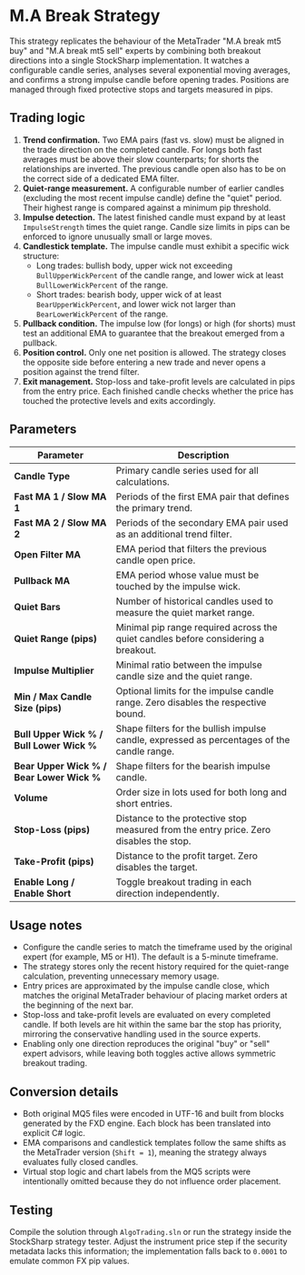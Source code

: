 # M.A Break Strategy

This strategy replicates the behaviour of the MetaTrader "M.A break mt5 buy" and "M.A break mt5 sell" experts by combining both breakout directions into a single StockSharp implementation. It watches a configurable candle series, analyses several exponential moving averages, and confirms a strong impulse candle before opening trades. Positions are managed through fixed protective stops and targets measured in pips.

## Trading logic

1. **Trend confirmation.** Two EMA pairs (fast vs. slow) must be aligned in the trade direction on the completed candle. For longs both fast averages must be above their slow counterparts; for shorts the relationships are inverted. The previous candle open also has to be on the correct side of a dedicated EMA filter.
2. **Quiet-range measurement.** A configurable number of earlier candles (excluding the most recent impulse candle) define the "quiet" period. Their highest range is compared against a minimum pip threshold.
3. **Impulse detection.** The latest finished candle must expand by at least `ImpulseStrength` times the quiet range. Candle size limits in pips can be enforced to ignore unusually small or large moves.
4. **Candlestick template.** The impulse candle must exhibit a specific wick structure:
   - Long trades: bullish body, upper wick not exceeding `BullUpperWickPercent` of the candle range, and lower wick at least `BullLowerWickPercent` of the range.
   - Short trades: bearish body, upper wick of at least `BearUpperWickPercent`, and lower wick not larger than `BearLowerWickPercent` of the range.
5. **Pullback condition.** The impulse low (for longs) or high (for shorts) must test an additional EMA to guarantee that the breakout emerged from a pullback.
6. **Position control.** Only one net position is allowed. The strategy closes the opposite side before entering a new trade and never opens a position against the trend filter.
7. **Exit management.** Stop-loss and take-profit levels are calculated in pips from the entry price. Each finished candle checks whether the price has touched the protective levels and exits accordingly.

## Parameters

| Parameter | Description |
|-----------|-------------|
| **Candle Type** | Primary candle series used for all calculations. |
| **Fast MA 1 / Slow MA 1** | Periods of the first EMA pair that defines the primary trend. |
| **Fast MA 2 / Slow MA 2** | Periods of the secondary EMA pair used as an additional trend filter. |
| **Open Filter MA** | EMA period that filters the previous candle open price. |
| **Pullback MA** | EMA period whose value must be touched by the impulse wick. |
| **Quiet Bars** | Number of historical candles used to measure the quiet market range. |
| **Quiet Range (pips)** | Minimal pip range required across the quiet candles before considering a breakout. |
| **Impulse Multiplier** | Minimal ratio between the impulse candle size and the quiet range. |
| **Min / Max Candle Size (pips)** | Optional limits for the impulse candle range. Zero disables the respective bound. |
| **Bull Upper Wick % / Bull Lower Wick %** | Shape filters for the bullish impulse candle, expressed as percentages of the candle range. |
| **Bear Upper Wick % / Bear Lower Wick %** | Shape filters for the bearish impulse candle. |
| **Volume** | Order size in lots used for both long and short entries. |
| **Stop-Loss (pips)** | Distance to the protective stop measured from the entry price. Zero disables the stop. |
| **Take-Profit (pips)** | Distance to the profit target. Zero disables the target. |
| **Enable Long / Enable Short** | Toggle breakout trading in each direction independently. |

## Usage notes

- Configure the candle series to match the timeframe used by the original expert (for example, M5 or H1). The default is a 5-minute timeframe.
- The strategy stores only the recent history required for the quiet-range calculation, preventing unnecessary memory usage.
- Entry prices are approximated by the impulse candle close, which matches the original MetaTrader behaviour of placing market orders at the beginning of the next bar.
- Stop-loss and take-profit levels are evaluated on every completed candle. If both levels are hit within the same bar the stop has priority, mirroring the conservative handling used in the source experts.
- Enabling only one direction reproduces the original "buy" or "sell" expert advisors, while leaving both toggles active allows symmetric breakout trading.

## Conversion details

- Both original MQ5 files were encoded in UTF-16 and built from blocks generated by the FXD engine. Each block has been translated into explicit C# logic.
- EMA comparisons and candlestick templates follow the same shifts as the MetaTrader version (`Shift = 1`), meaning the strategy always evaluates fully closed candles.
- Virtual stop logic and chart labels from the MQ5 scripts were intentionally omitted because they do not influence order placement.

## Testing

Compile the solution through `AlgoTrading.sln` or run the strategy inside the StockSharp strategy tester. Adjust the instrument price step if the security metadata lacks this information; the implementation falls back to `0.0001` to emulate common FX pip values.
